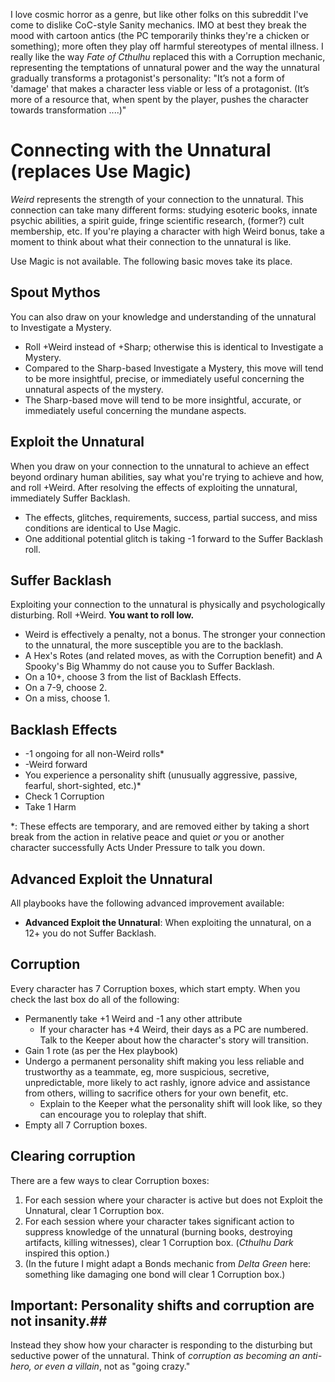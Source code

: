 I love cosmic horror as a genre, but like other folks on this subreddit I've come to dislike CoC-style Sanity mechanics.  IMO at best they break the mood with cartoon antics (the PC temporarily thinks they're a chicken or something); more often they play off harmful stereotypes of mental illness.  I really like the way *Fate of Cthulhu* replaced this with a Corruption mechanic, representing the temptations of unnatural power and the way the unnatural gradually transforms a protagonist's personality: "It’s not a form of 'damage' that makes a character less viable or less of a protagonist. (It’s more of a resource that, when spent by the player, pushes the character towards transformation ....)"

# Connecting with the Unnatural (replaces Use Magic)

*Weird* represents the strength of your connection to the unnatural.  This connection can take many different forms:  studying esoteric books, innate psychic abilities, a spirit guide, fringe scientific research, (former?) cult membership, etc.  If you're playing a character with high Weird bonus, take a moment to think about what their connection to the unnatural is like.

Use Magic is not available.  The following basic moves take its place. 

## Spout Mythos ##
You can also draw on your knowledge and understanding of the unnatural to Investigate a Mystery.

* Roll +Weird instead of +Sharp; otherwise this is identical to Investigate a Mystery.
* Compared to the Sharp-based Investigate a Mystery, this move will tend to be more insightful, precise, or immediately useful concerning the unnatural aspects of the mystery.
* The Sharp-based move will tend to be more insightful, accurate, or immediately useful concerning the mundane aspects.

## Exploit the Unnatural ##  
When you draw on your connection to the unnatural to achieve an effect beyond ordinary human abilities, say what you're trying to achieve and how, and roll +Weird.  After resolving the effects of exploiting the unnatural, immediately Suffer Backlash.

* The effects, glitches, requirements, success, partial success, and miss conditions are identical to Use Magic.
* One additional potential glitch is taking -1 forward to the Suffer Backlash roll.

## Suffer Backlash ##
Exploiting your connection to the unnatural is physically and psychologically disturbing.  Roll +Weird. **You want to roll low.** 

* Weird is effectively a penalty, not a bonus.  The stronger your connection to the unnatural, the more susceptible you are to the backlash.
* A Hex's Rotes (and related moves, as with the Corruption benefit) and A Spooky's Big Whammy do not cause you to Suffer Backlash.
* On a 10+, choose 3 from the list of Backlash Effects.
* On a 7-9, choose 2.
* On a miss, choose 1.

## Backlash Effects ##

*  \-1 ongoing for all non-Weird rolls\*
*  \-Weird forward
*  You experience a personality shift (unusually aggressive, passive, fearful, short-sighted, etc.)\*
*  Check 1 Corruption
*  Take 1 Harm

\*: These effects are temporary, and are removed either by taking a short break from the action in relative peace and quiet *or* you or another character successfully Acts Under Pressure to talk you down.

## Advanced Exploit the Unnatural ##
All playbooks have the following advanced improvement available:

* **Advanced Exploit the Unnatural**:  When exploiting the unnatural, on a 12+ you do not Suffer Backlash.


## Corruption ##
Every character has 7 Corruption boxes, which start empty.  When you check the last box do all of the following:

* Permanently take +1 Weird and -1 any other attribute
   * If your character has +4 Weird, their days as a PC are numbered.  Talk to the Keeper about how the character's story will transition.
* Gain 1 rote (as per the Hex playbook)
* Undergo a permanent personality shift making you less reliable and trustworthy as a teammate, eg, more suspicious, secretive, unpredictable, more likely to act rashly, ignore advice and assistance from others, willing to sacrifice others for your own benefit, etc.
   * Explain to the Keeper what the personality shift will look like, so they can encourage you to roleplay that shift.
* Empty all 7 Corruption boxes.

## Clearing corruption ##
There are a few ways to clear Corruption boxes:

1. For each session where your character is active but does not Exploit the Unnatural, clear 1 Corruption box.
2. For each session where your character takes significant action to suppress knowledge of the unnatural (burning books, destroying artifacts, killing witnesses), clear 1 Corruption box. (*Cthulhu Dark* inspired this option.)
3. (In the future I might adapt a Bonds mechanic from *Delta Green* here: something like damaging one bond will clear 1 Corruption box.)


## Important:  Personality shifts and corruption are not insanity.## 
Instead they show how your character is responding to the disturbing but seductive power of the unnatural.  Think of *corruption as becoming an anti-hero, or even a villain*, not as "going crazy."